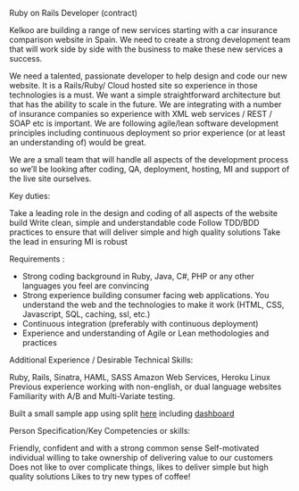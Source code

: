 Ruby on Rails Developer (contract)

Kelkoo are building a range of new services starting with a car insurance comparison website in Spain.
We need to create a strong development team that will work side by side with the business to make
these new services a success.

We need a talented, passionate developer to help design and code our new website. It is a Rails/Ruby/
Cloud hosted site so experience in those technologies is a must. We want a simple straightforward
architecture but that has the ability to scale in the future. We are integrating with a number of
insurance companies so experience with XML web services / REST / SOAP etc is important. We
are following agile/lean software development principles including continuous deployment so prior
experience (or at least an understanding of) would be great.

We are a small team that will handle all aspects of the development process so we’ll be looking after
coding, QA, deployment, hosting, MI and support of the live site ourselves.

Key duties:

Take a leading role in the design and coding of all aspects of the website build
Write clean, simple and understandable code
Follow TDD/BDD practices to ensure that will deliver simple and high quality solutions
Take the lead in ensuring MI is robust

Requirements :

* Strong coding background in Ruby, Java, C#, PHP or any other languages you feel are convincing
* Strong experience building consumer facing web applications. You understand the web and the
technologies to make it work (HTML, CSS, Javascript, SQL, caching, ssl, etc.)
* Continuous integration (preferably with continuous deployment)
* Experience and understanding of Agile or Lean methodologies and practices

Additional Experience / Desirable Technical Skills:

Ruby, Rails, Sinatra, HAML, SASS
Amazon Web Services, Heroku
Linux
Previous experience working with non-english, or dual language websites
Familiarity with A/B and Multi-Variate testing.

Built a small sample app using split [here](http://abtests.herokuapp.com) including [dashboard](http://abtests.herokuapp.com/split)

Person Specification/Key Competencies or skills:

Friendly, confident and with a strong common sense
Self-motivated individual willing to take ownership of delivering value to our customers
Does not like to over complicate things, likes to deliver simple but high quality solutions
Likes to try new types of coffee!